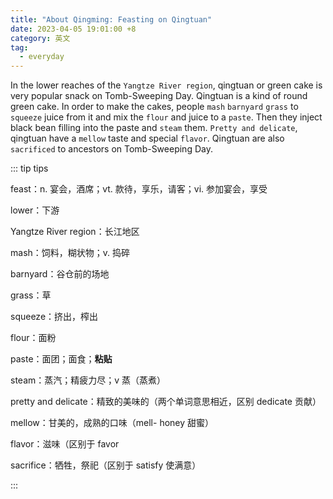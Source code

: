 ```yaml
---
title: "About Qingming: Feasting on Qingtuan"
date: 2023-04-05 19:01:00 +8
category: 英文
tag:
  - everyday
---
```


In the lower reaches of the `Yangtze River region`, qingtuan or green cake is very popular snack on Tomb-Sweeping Day. Qingtuan is a kind of round green cake. In order to make the cakes, people `mash` `barnyard` `grass` to `squeeze` juice from it and mix the `flour` and juice to a `paste`. Then they inject black bean filling into the paste and `steam` them. `Pretty and delicate`, qingtuan have a `mellow` taste and special `flavor`. Qingtuan are also `sacrificed` to ancestors on Tomb-Sweeping Day.

::: tip tips

feast：n. 宴会，酒席；vt. 款待，享乐，请客；vi. 参加宴会，享受

lower：下游

Yangtze River region：长江地区

mash：饲料，糊状物；v. 捣碎

barnyard：谷仓前的场地

grass：草

squeeze：挤出，榨出

flour：面粉

paste：面团；面食；**粘贴**

steam：蒸汽；精疲力尽；v 蒸（蒸煮）

pretty and delicate：精致的美味的（两个单词意思相近，区别 dedicate 贡献）

mellow：甘美的，成熟的口味（mell- honey 甜蜜）

flavor：滋味（区别于 favor

sacrifice：牺牲，祭祀（区别于 satisfy 使满意）

:::
